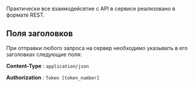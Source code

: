 
Практически все взаимодейсвтие с API в сервисе реализовано в формате REST.

## Поля заголовков
При отправки любого запроса на сервер необходимо указывать  в его заголовках следующие поля:



**Content-Type** : `application/json`

**Authorization** : `Token [token_number]`

